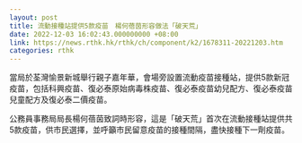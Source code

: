 ```yaml
---
layout: post
title: 流動接種站提供5款疫苗　楊何蓓茵形容做法「破天荒」
date: 2022-12-03 16:02:43.000000000 +08:00
link: https://news.rthk.hk/rthk/ch/component/k2/1678311-20221203.htm
categories: rthk
---
```


當局於荃灣愉景新城舉行親子嘉年華，會場旁設置流動疫苗接種站，提供5款新冠疫苗，包括科興疫苗、復必泰原始病毒株疫苗、復必泰疫苗幼兒配方、復必泰疫苗兒童配方及復必泰二價疫苗。

公務員事務局局長楊何蓓茵致詞時形容，這是「破天荒」首次在流動接種站提供共5款疫苗，供市民選擇，並呼籲市民留意疫苗的接種間隔，盡快接種下一劑疫苗。

